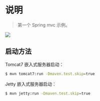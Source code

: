 # 说明

> 第一个 Spring mvc 示例。

![](http://dunwu.test.upcdn.net/snap/20190905225429.png)

## 启动方法

Tomcat7 嵌入式服务器启动：

```bash
$ mvn tomcat7:run -Dmaven.test.skip=true
```

Jetty 嵌入式服务器启动：

```bash
$ mvn jetty:run -Dmaven.test.skip=true
```

